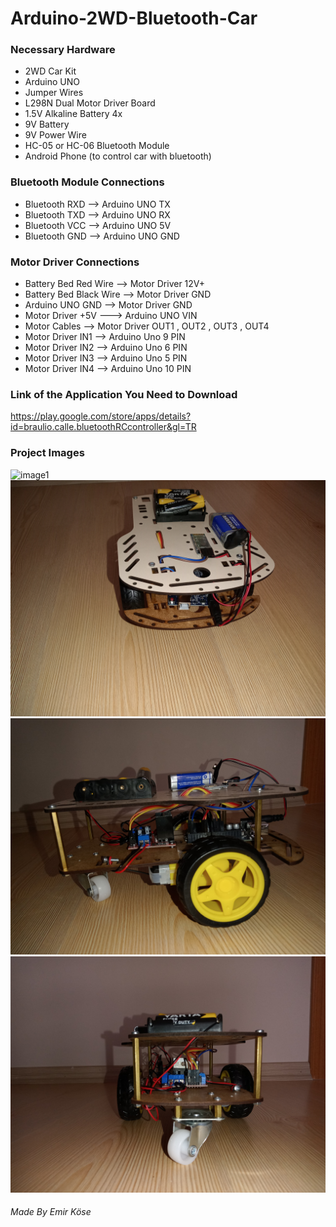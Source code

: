 # Arduino-2WD-Bluetooth-Car

### Necessary Hardware
* 2WD Car Kit
* Arduino UNO
* Jumper Wires
* L298N Dual Motor Driver Board
* 1.5V Alkaline Battery 4x
* 9V Battery
* 9V Power Wire
* HC-05 or HC-06 Bluetooth Module
* Android Phone (to control car with bluetooth)

### Bluetooth Module Connections
* Bluetooth RXD --> Arduino UNO TX
* Bluetooth TXD --> Arduino UNO RX
* Bluetooth VCC --> Arduino UNO 5V
* Bluetooth GND --> Arduino UNO GND

### Motor Driver Connections
* Battery Bed Red Wire --> Motor Driver 12V+
* Battery Bed Black Wire --> Motor Driver GND
* Arduino UNO GND --> Motor Driver GND
* Motor Driver +5V ---> Arduino UNO VIN
* Motor Cables --> Motor Driver OUT1 , OUT2 , OUT3 , OUT4
* Motor Driver IN1 --> Arduino Uno 9 PIN
* Motor Driver IN2 --> Arduino Uno 6 PIN
* Motor Driver IN3 --> Arduino Uno 5 PIN
* Motor Driver IN4 --> Arduino Uno 10 PIN

### Link of the Application You Need to Download
https://play.google.com/store/apps/details?id=braulio.calle.bluetoothRCcontroller&gl=TR

### Project Images
![image1](IMG20220909151453.jpg)
![image2](IMG20220909151446.jpg)
![image3](IMG20220909151434.jpg)
![image4](IMG20220909151514.jpg)

###### Made By Emir Köse

